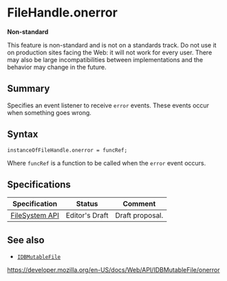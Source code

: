 FileHandle.onerror
==================

**Non-standard**

This feature is non-standard and is not on a standards track. Do not use it on production sites facing the Web: it will not work for every user. There may also be large incompatibilities between implementations and the behavior may change in the future.

Summary
-------

Specifies an event listener to receive `error` events. These events occur when something goes wrong.

Syntax
------

    instanceOfFileHandle.onerror = funcRef;

Where `funcRef` is a function to be called when the `error` event occurs.

Specifications
--------------

<table><thead><tr class="header"><th>Specification</th><th>Status</th><th>Comment</th></tr></thead><tbody><tr class="odd"><td><a href="https://w3c.github.io/filesystem-api/">FileSystem API</a></td><td><span class="spec-ed">Editor's Draft</span></td><td>Draft proposal.</td></tr></tbody></table>

See also
--------

-   [`IDBMutableFile`](../idbmutablefile)

<a href="https://developer.mozilla.org/en-US/docs/Web/API/IDBMutableFile/onerror" class="_attribution-link">https://developer.mozilla.org/en-US/docs/Web/API/IDBMutableFile/onerror</a>
